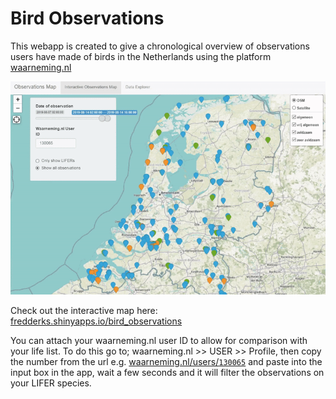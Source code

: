 # Bird Observations

This webapp is created to give a chronological overview of observations users have made of birds in the Netherlands using the platform [waarneming.nl](https://waarneming.nl/)

![Bird Observations Map Demo](demo/bird_obs_demo.gif)

Check out the interactive map here: [fredderks.shinyapps.io/bird_observations](https://fredderks.shinyapps.io/bird_observations/)

You can attach your waarneming.nl user ID to allow for comparison with your life list. To do this go to; waarneming.nl >> USER >> Profile, then copy the number from the url e.g. [waarneming.nl/users/`130065`](https://waarneming.nl/users/130065/) and paste into the input box in the app, wait a few seconds and it will filter the observations on your LIFER species.
